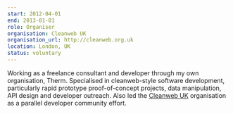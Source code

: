 ```yaml
---
start: 2012-04-01
end: 2013-01-01
role: Organiser
organisation: Cleanweb UK
organisation_url: http://cleanweb.org.uk
location: London, UK
status: voluntary
---
```

Working as a freelance consultant and developer through my own organisation, Therm. Specialised in cleanweb-style software development, particularly rapid prototype proof-of-concept projects, data manipulation, API design and developer outreach. Also led the [Cleanweb UK](http://cleanweb.org.uk) organisation as a parallel developer community effort.
